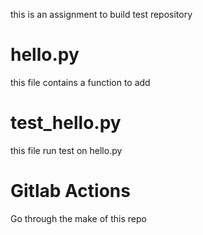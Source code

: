 this is an assignment to build test repository

# hello.py

this file contains a function to add

# test_hello.py

this file run test on hello.py

# Gitlab Actions

Go through the make of this repo



